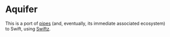 # Aquifer

This is a port of [pipes](http://hackage.haskell.org/package/pipes) (and, eventually, its immediate associated ecosystem) to Swift, using [Swiftz](https://github.com/typelift/swiftz).
